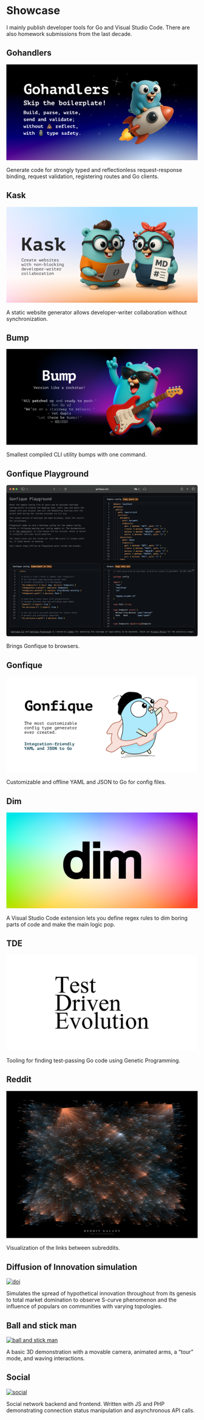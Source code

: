 # Showcase

I mainly publish developer tools for Go and Visual Studio Code. There are also homework submissions from the last decade.

## Gohandlers

[![gohandlers](assets/gohandlers.png)](https://github.com/ufukty/gohandlers)

Generate code for strongly typed and reflectionless request-response binding, request validation, registering routes and Go clients.

## Kask

[![kask](assets/kask.png)](https://github.com/ufukty/kask)

A static website generator allows developer-writer collaboration without synchronization.

## Bump

[![bump](assets/bump.png)](https://github.com/ufukty/bump)

Smallest compiled CLI utility bumps with one command.

## Gonfique Playground

[![gonfique playground](assets/gp.png)](https://github.com/ufukty/gonfique-playground)

Brings Gonfique to browsers.

## Gonfique

[![gonfique](assets/gonfique.png)](https://github.com/ufukty/gonfique)

Customizable and offline YAML and JSON to Go for config files.

## Dim

[![dim](assets/dim.png)](https://github.com/ufukty/dim)

A Visual Studio Code extension lets you define regex rules to dim boring parts of code and make the main logic pop.

## TDE

[![tde](assets/tde.png)](https://github.com/ufukty/tde)

Tooling for finding test-passing Go code using Genetic Programming.

## Reddit

[![reddit](assets/reddit-galaxy.jpg)](https://github.com/ufukty/reddit-galaxy)

Visualization of the links between subreddits.

## Diffusion of Innovation simulation

[![doi](assets/doi.gif)](https://github.com/ufukty/diffusion-of-innovation)

Simulates the spread of hypothetical innovation throughout from its genesis to total market domination to observe S-curve phenomenon and the influence of populars on communities with varying topologies.

## Ball and stick man

[![ball and stick man](assets/ball-and-stick.gif)](https://github.com/ufukty/ball-and-stick-man)

A basic 3D demonstration with a movable camera, animated arms, a “tour” mode, and waving interactions.

## Social

[![social](assets/social.gif)](https://github.com/ufukty/poor-man-s-social-media)

Social network backend and frontend. Written with JS and PHP demonstrating connection status manipulation and asynchronous API calls.
